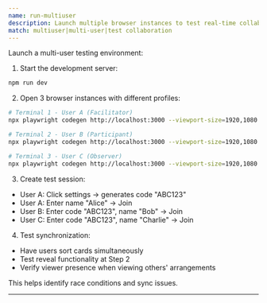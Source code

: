 ```yaml
---
name: run-multiuser
description: Launch multiple browser instances to test real-time collaboration
match: multiuser|multi-user|test collaboration
---
```


Launch a multi-user testing environment:

1. Start the development server:
```bash
npm run dev
```

2. Open 3 browser instances with different profiles:
```bash
# Terminal 1 - User A (Facilitator)
npx playwright codegen http://localhost:3000 --viewport-size=1920,1080 --color-scheme=light

# Terminal 2 - User B (Participant)
npx playwright codegen http://localhost:3000 --viewport-size=1920,1080 --color-scheme=light --user-data-dir=/tmp/user-b

# Terminal 3 - User C (Observer)  
npx playwright codegen http://localhost:3000 --viewport-size=1920,1080 --color-scheme=light --user-data-dir=/tmp/user-c
```

3. Create test session:
- User A: Click settings → generates code "ABC123"
- User A: Enter name "Alice" → Join
- User B: Enter code "ABC123", name "Bob" → Join
- User C: Enter code "ABC123", name "Charlie" → Join

4. Test synchronization:
- Have users sort cards simultaneously
- Test reveal functionality at Step 2
- Verify viewer presence when viewing others' arrangements

This helps identify race conditions and sync issues.

---